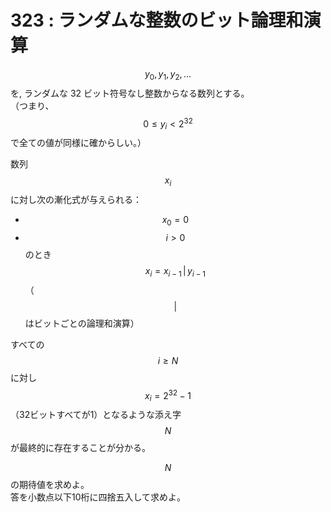 # 323 : ランダムな整数のビット論理和演算

$$y_0, y_1, y_2, \dots$$を, ランダムな 32 ビット符号なし整数からなる数列とする。  
（つまり、$$0 \leq y_i < 2^{32}$$で全ての値が同様に確からしい。）

数列$$x_i$$に対し次の漸化式が与えられる：

* $$x_0 = 0$$
* $$i>0$$のとき$$x_i = x_{i-1} \,|\, y_{i-1}$$（$$|$$はビットごとの論理和演算）

すべての$$i \geq N$$に対し$$x_i = 2^{32}-1$$（32ビットすべてが1）となるような添え字$$N$$が最終的に存在することが分かる。

$$N$$の期待値を求めよ。  
答を小数点以下10桁に四捨五入して求めよ。

